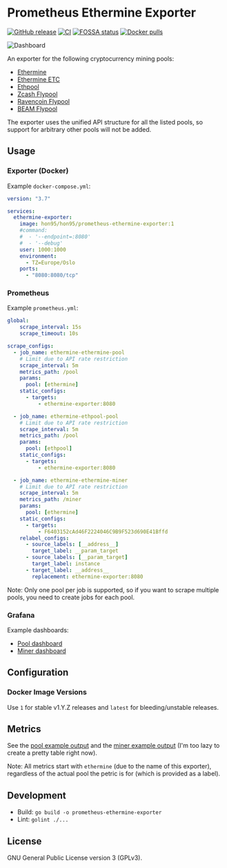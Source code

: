 # Prometheus Ethermine Exporter

[![GitHub release](https://img.shields.io/github/v/release/HON95/prometheus-ethermine-exporter?label=Version)](https://github.com/HON95/prometheus-ethermine-exporter/releases)
[![CI](https://github.com/HON95/prometheus-ethermine-exporter/workflows/CI/badge.svg?branch=master)](https://github.com/HON95/prometheus-ethermine-exporter/actions?query=workflow%3ACI)
[![FOSSA status](https://app.fossa.com/api/projects/git%2Bgithub.com%2FHON95%2Fprometheus-ethermine-exporter.svg?type=shield)](https://app.fossa.com/projects/git%2Bgithub.com%2FHON95%2Fprometheus-ethermine-exporter?ref=badge_shield)
[![Docker pulls](https://img.shields.io/docker/pulls/hon95/prometheus-ethermine-exporter?label=Docker%20Hub)](https://hub.docker.com/r/hon95/prometheus-ethermine-exporter)

![Dashboard](https://grafana.com/api/dashboards/14347/images/10336/image)

An exporter for the following cryptocurrency mining pools:

- [Ethermine](https://ethermine.org/)
- [Ethermine ETC](https://etc.ethermine.org/)
- [Ethpool](https://ethpool.org/)
- [Zcash Flypool](https://zcash.flypool.org/)
- [Ravencoin Flypool](https://ravencoin.flypool.org/)
- [BEAM Flypool](https://beam.flypool.org/)

The exporter uses the unified API structure for all the listed pools, so support for arbitrary other pools will not be added.

## Usage

### Exporter (Docker)

Example `docker-compose.yml`:

```yaml
version: "3.7"

services:
  ethermine-exporter:
    image: hon95/hon95/prometheus-ethermine-exporter:1
    #command:
    #  - '--endpoint=:8080'
    #  - '--debug'
    user: 1000:1000
    environment:
      - TZ=Europe/Oslo
    ports:
      - "8080:8080/tcp"
```

### Prometheus

Example `prometheus.yml`:

```yaml
global:
    scrape_interval: 15s
    scrape_timeout: 10s

scrape_configs:
  - job_name: ethermine-ethermine-pool
    # Limit due to API rate restriction
    scrape_interval: 5m
    metrics_path: /pool
    params:
      pool: [ethermine]
    static_configs:
      - targets:
          - ethermine-exporter:8080

  - job_name: ethermine-ethpool-pool
    # Limit due to API rate restriction
    scrape_interval: 5m
    metrics_path: /pool
    params:
      pool: [ethpool]
    static_configs:
      - targets:
          - ethermine-exporter:8080

  - job_name: ethermine-ethermine-miner
    # Limit due to API rate restriction
    scrape_interval: 5m
    metrics_path: /miner
    params:
      pool: [ethermine]
    static_configs:
      - targets:
          - F6403152cAd46F2224046C9B9F523d690E41Bffd
    relabel_configs:
      - source_labels: [__address__]
        target_label: __param_target
      - source_labels: [__param_target]
        target_label: instance
      - target_label: __address__
        replacement: ethermine-exporter:8080
```

Note: Only one pool per job is supported, so if you want to scrape multiple pools, you need to create jobs for each pool.

### Grafana

Example dashboards:

- [Pool dashboard](https://grafana.com/grafana/dashboards/14346)
- [Miner dashboard](https://grafana.com/grafana/dashboards/14347)

## Configuration

### Docker Image Versions

Use `1` for stable v1.Y.Z releases and `latest` for bleeding/unstable releases.

## Metrics

See the [pool example output](examples/output-pool.txt) and the [miner example output](examples/output-miner.txt) (I'm too lazy to create a pretty table right now).

Note: All metrics start with `ethermine` (due to the name of this exporter), regardless of the actual pool the petric is for (which is provided as a label).

## Development

- Build: `go build -o prometheus-ethermine-exporter`
- Lint: `golint ./...`

## License

GNU General Public License version 3 (GPLv3).
